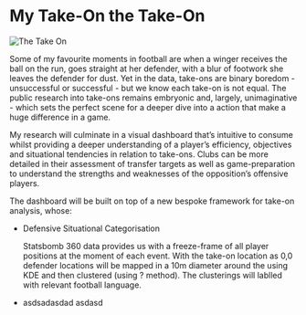 # My Take-On the Take-On

![The Take On](https://images.ctfassets.net/3mv54pzvptwz/5negISlYy7TOjxBbsgLV4l/a48577d7f8a7f8efb5272729d2a00b5c/neymarjr-psg-x-lyon-131220_.jpg)

Some of my favourite moments in football are when a winger receives the ball on the run, goes straight at her defender, with a blur of footwork she leaves the defender for dust. Yet in the data, take-ons are binary boredom - unsuccessful or successful - but we know each take-on is not equal. The public research into take-ons remains embryonic and, largely, unimaginative - which sets the perfect scene for a deeper dive into a action that make a huge difference in a game.

My research will culminate in a visual dashboard that’s intuitive to consume whilst providing a deeper understanding of a player’s efficiency, objectives and situational tendencies in relation to take-ons. Clubs can be more detailed in their assessment of transfer targets as well as game-preparation to understand the strengths and weaknesses of the opposition’s offensive players.

The dashboard will be built on top of a new bespoke framework for take-on analysis, whose:

- Defensive Situational Categorisation 

   Statsbomb 360 data provides us with a freeze-frame of all player positions at the moment of each event. With the take-on location as 0,0 defender locations will be mapped in a 10m diameter around the using KDE and then clustered (using ? method). The clusterings will lablled with relevant football language. 

- asdsadasdad
  asdasd

